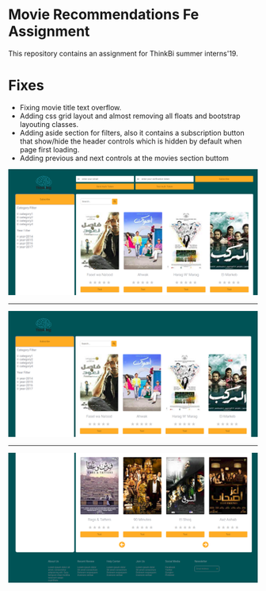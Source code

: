 # Movie Recommendations Fe Assignment
This repository contains an assignment for ThinkBi summer interns'19.

# Fixes
<ul>
  <li>Fixing movie title text overflow.</li>
  <li>Adding css grid layout and almost removing all floats and bootstrap layouting classes.</li>
  <li>Adding aside section for filters, also it contains a subscription button that show/hide the header controls which is hidden by default when page first loading.</li>
  <li>Adding previous and next controls at the movies section buttom</li>
 </ul>
 
 

![alt text](pic1.png)

<hr>

![alt text](pic2.png)

<hr>

![alt text](pic3.png)
